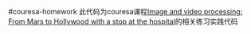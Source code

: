 #couresa-homework
此代码为couresa课程[Image and video processing: From Mars to Hollywood with a stop at the hospital](https://class.coursera.org/images-004/lecture)的相关练习实践代码
